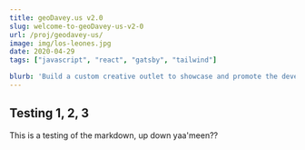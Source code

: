 ```yaml
---
title: geoDavey.us v2.0
slug: welcome-to-geoDavey-us-v2-0
url: /proj/geodavey-us/
image: img/los-leones.jpg
date: 2020-04-29
tags: ["javascript", "react", "gatsby", "tailwind"]

blurb: 'Build a custom creative outlet to showcase and promote the development of open source geospatial projects, you say? Sounds like a dream.'
---
```


## Testing 1, 2, 3
This is a testing of the markdown, up down yaa'meen??